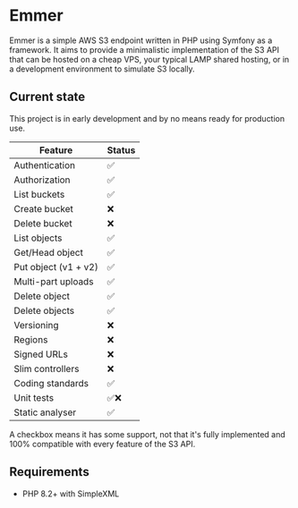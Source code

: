 # Emmer

Emmer is a simple AWS S3 endpoint written in PHP using Symfony as a framework. It aims to provide a minimalistic 
implementation of the S3 API that can be hosted on a cheap VPS, your typical LAMP shared hosting, or in a development
environment to simulate S3 locally.

## Current state

This project is in early development and by no means ready for production use.

| Feature              | Status |
|----------------------|--------|
| Authentication       | ✅ |
| Authorization        | ✅ |
| List buckets         | ✅ |
| Create bucket        | ❌ |
| Delete bucket        | ❌ |
| List objects         | ✅ |
| Get/Head object      | ✅ |
| Put object (v1 + v2) | ✅ |
| Multi-part uploads   | ✅ |
| Delete object        | ✅ |
| Delete objects       | ✅ |
| Versioning           | ❌ |
| Regions              | ❌ |
| Signed URLs          | ❌ |
| Slim controllers     | ❌ |
| Coding standards     | ✅ |
| Unit tests           | ✅❌ |
| Static analyser      | ✅ |

A checkbox means it has some support, not that it's fully implemented and 100% compatible with every feature of the S3 API.

## Requirements

* PHP 8.2+ with SimpleXML


